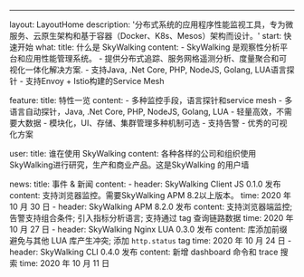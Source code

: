 ---
layout: LayoutHome
description: '分布式系统的应用程序性能监视工具，专为微服务、云原生架构和基于容器（Docker、K8s、Mesos）架构而设计。'
start: 快速开始
what:
  title: 什么是 SkyWalking
  content:
    - SkyWalking 是观察性分析平台和应用性能管理系统。
    - 提供分布式追踪、服务网格遥测分析、度量聚合和可视化一体化解决方案.
    - 支持Java, .Net Core, PHP, NodeJS, Golang, LUA语言探针
    - 支持Envoy + Istio构建的Service Mesh

feature:
  title: 特性一览
  content:
    - 多种监控手段，语言探针和service mesh
    - 多语言自动探针，Java, .Net Core, PHP, NodeJS, Golang, LUA
    - 轻量高效，不需要大数据
    - 模块化，UI、存储、集群管理多种机制可选
    - 支持告警
    - 优秀的可视化方案


user:
  title: 谁在使用 SkyWalking
  content: 各种各样的公司和组织使用SkyWalking进行研究，生产和商业产品。这是SkyWalking 的用户墙

news:
  title: 事件 & 新闻
  content:
    - header: SkyWalking Client JS 0.1.0 发布
     content: 支持浏览器监控。需要SkyWalking APM 8.2以上版本。
     time: 2020 年 10 月 30 日
    - header: SkyWalking APM 8.2.0 发布
    content: 支持浏览器端监控; 告警支持组合条件; 引入指标分析语言; 支持通过 tag 查询链路数据
    time: 2020 年 10 月 27 日
    - header: SkyWalking Nginx LUA 0.3.0 发布
    content: 库添加前缀避免与其他 LUA 库产生冲突; 添加 `http.status` tag
    time: 2020 年 10 月 24 日
    - header: SkyWalking CLI 0.4.0 发布
    content: 新增 dashboard 命令和 trace 搜索
    time: 2020 年 10 月 11 日

